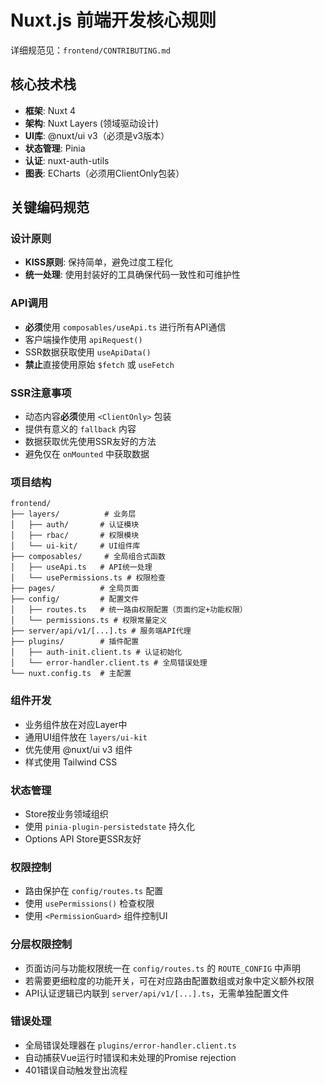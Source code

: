 # Nuxt.js 前端开发核心规则

详细规范见：`frontend/CONTRIBUTING.md`

## 核心技术栈
- **框架**: Nuxt 4
- **架构**: Nuxt Layers (领域驱动设计)
- **UI库**: @nuxt/ui v3（必须是v3版本）
- **状态管理**: Pinia
- **认证**: nuxt-auth-utils
- **图表**: ECharts（必须用ClientOnly包装）

## 关键编码规范

### 设计原则
- **KISS原则**: 保持简单，避免过度工程化
- **统一处理**: 使用封装好的工具确保代码一致性和可维护性

### API调用
- **必须**使用 `composables/useApi.ts` 进行所有API通信
- 客户端操作使用 `apiRequest()`
- SSR数据获取使用 `useApiData()`
- **禁止**直接使用原始 `$fetch` 或 `useFetch`

### SSR注意事项
- 动态内容**必须**使用 `<ClientOnly>` 包装
- 提供有意义的 `fallback` 内容
- 数据获取优先使用SSR友好的方法
- 避免仅在 `onMounted` 中获取数据

### 项目结构
```
frontend/
├── layers/          # 业务层
│   ├── auth/       # 认证模块
│   ├── rbac/       # 权限模块
│   └── ui-kit/     # UI组件库
├── composables/     # 全局组合式函数
│   ├── useApi.ts   # API统一处理
│   └── usePermissions.ts # 权限检查
├── pages/          # 全局页面
├── config/         # 配置文件
│   ├── routes.ts   # 统一路由权限配置（页面约定+功能权限）
│   └── permissions.ts # 权限常量定义
├── server/api/v1/[...].ts # 服务端API代理
├── plugins/        # 插件配置
│   ├── auth-init.client.ts # 认证初始化
│   └── error-handler.client.ts # 全局错误处理
└── nuxt.config.ts  # 主配置
```

### 组件开发
- 业务组件放在对应Layer中
- 通用UI组件放在 `layers/ui-kit`
- 优先使用 @nuxt/ui v3 组件
- 样式使用 Tailwind CSS

### 状态管理
- Store按业务领域组织
- 使用 `pinia-plugin-persistedstate` 持久化
- Options API Store更SSR友好

### 权限控制
- 路由保护在 `config/routes.ts` 配置
- 使用 `usePermissions()` 检查权限
- 使用 `<PermissionGuard>` 组件控制UI

### 分层权限控制
- 页面访问与功能权限统一在 `config/routes.ts` 的 `ROUTE_CONFIG` 中声明
- 若需要更细粒度的功能开关，可在对应路由配置数组或对象中定义额外权限
- API认证逻辑已内联到 `server/api/v1/[...].ts`，无需单独配置文件

### 错误处理
- 全局错误处理器在 `plugins/error-handler.client.ts`
- 自动捕获Vue运行时错误和未处理的Promise rejection
- 401错误自动触发登出流程
